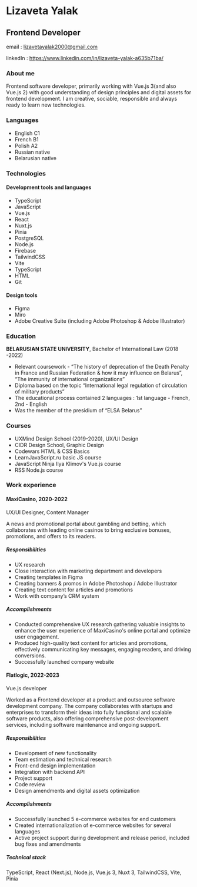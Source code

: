 # **Lizaveta Yalak**

## Frontend Developer
 email :  lizavetayalak2000@gmail.com 

 linkedIn :  https://www.linkedin.com/in/lizaveta-yalak-a635b71ba/

### About me 

 Frontend software developer, primarily working with Vue.js 3(and also Vue.js 2) with good understanding of design principles and digital assets for frontend development. I am creative, sociable, responsible and always ready to learn new technologies.

### Languages
- English C1 
- French B1
- Polish A2
- Russian native
- Belarusian native


### Technologies 

#### Development tools and languages
- TypeScript
- JavaScript
- Vue.js
- React
- Nuxt.js
- Pinia
- PostgreSQL
- Node.js
- Firebase
- TailwindCSS
- Vite
- TypeScript
- HTML
- Git

#### Design tools
- Figma
- Miro
- Adobe Creative Suite (including Adobe Photoshop & Adobe Illustrator)

### Education

__BELARUSIAN STATE UNIVERSITY__, Bachelor of International Law (2018 -2022)
- Relevant coursework - “The history of deprecation of the Death Penalty in France and Russian Federation & how it may influence on Belarus”, “The immunity of international organizations”
- Diploma based on the topic “International legal regulation of circulation of military products”
- The educational process contained 2 languages :  1st language - French, 2nd - English
- Was the member of the presidium of “ELSA Belarus”

### Courses
- UXMind Design School (2019-2020), UX/UI Design
- CIDR Design School, Graphic Design
- Codewars HTML & CSS Basics
- LearnJavaScript.ru basic JS course
- JavaScript Ninja Ilya Klimov's Vue.js course
- RSS Node.js course

### Work experience

#### MaxiCasino, 2020-2022
UX/UI Designer, Content Manager

A news and promotional portal about gambling and betting, which collaborates with leading online casinos to bring exclusive bonuses, promotions, and offers to its readers.

##### Responsibilities 
- UX research
- Close interaction with marketing department and developers
- Creating templates in Figma
- Creating banners & promos in Adobe Photoshop / Adobe Illustrator
- Creating text content for articles and promotions
- Work with company’s CRM system

##### Accomplishments

- Conducted comprehensive UX research gathering valuable insights to enhance the user experience of MaxiCasino's online portal and optimize user engagement.
- Produced high-quality text content for articles and promotions, effectively communicating key messages, engaging readers, and driving conversions.
- Successfully launched company website

#### Flatlogic, 2022-2023
Vue.js developer

Worked as a Frontend  developer at a product and outsource software development company. The company collaborates with startups and enterprises to transform their ideas into fully functional and scalable software products, also offering comprehensive post-development services, including software maintenance and ongoing support.

##### Responsibilities
- Development of new functionality
- Team estimation and technical research
- Front-end design implementation
- Integration with backend API
- Project support
- Code review
- Design amendments and digital assets optimization


##### Accomplishments

- Successfully launched 5 e-commerce websites for end customers
- Created internationalization of e-commerce websites for several languages
- Active project support during development and release period, included bug fixes and amendments

##### Technical stack

TypeScript, React (Next.js), Node.js, Vue.js 3, Nuxt 3, TailwindCSS, Vite, Pinia





